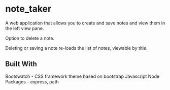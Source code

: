 # note_taker

A web application that allows you to create and save notes and view them in the left view pane.

Option to delete a note.

Deleting or saving a note re-loads the list of notes, viewable by title.

## Built With

Bootswatch - CSS framework theme based on bootstrap
Javascript
Node Packages - express, path
